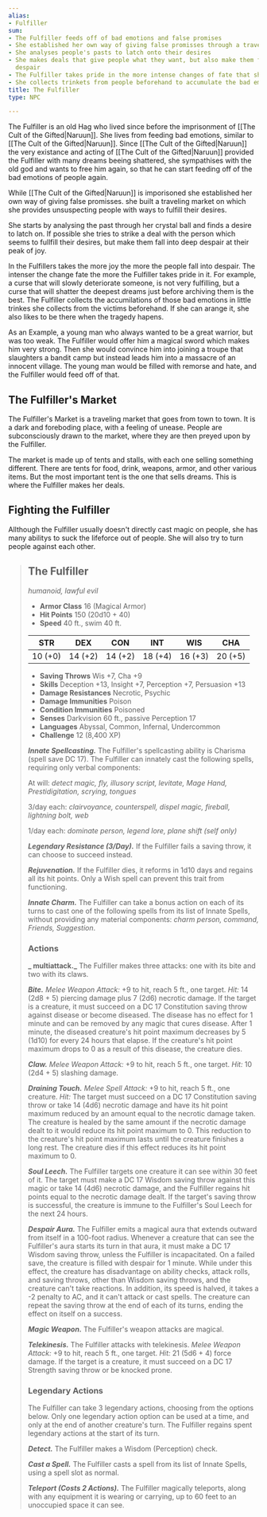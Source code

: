 ```yaml
---
alias:
- Fulfiller
sum:
- The Fulfiller feeds off of bad emotions and false promises
- She established her own way of giving false promisses through a traveling market
- She analyses people's pasts to latch onto their desires
- She makes deals that give people what they want, but also make them fall into deep
  despair
- The Fulfiller takes pride in the more intense changes of fate that she causes
- She collects trinkets from people beforehand to accumulate the bad emotions
title: The Fulfiller
type: NPC

---
```


The Fulfiller is an old Hag who lived since before the imprisonment of [[The Cult of the Gifted|Naruun]]. She lives from feeding bad emotions, similar to [[The Cult of the Gifted|Naruun]]. Since [[The Cult of the Gifted|Naruun]] the very existance and acting of [[The Cult of the Gifted|Naruun]] provided the Fulfiller with many dreams beeing shattered, she sympathises with the old god and wants to free him again, so that he can start feeding off of the bad emotions of people again.

While [[The Cult of the Gifted|Naruun]] is imporisoned she established her own way of giving false promisses. she built a traveling market on which she provides unsuspecting people with ways to fulfill their desires.

She starts by analysing the past through her crystal ball and finds a desire to latch on. If possible she tries to strike a deal with the person which seems to fullfill their desires, but make them fall into deep despair at their peak of joy.

In the Fulfillers takes the more joy the more the people fall into despair. The intenser the change fate the more the Fulfiller takes pride in it. For example, a curse that will slowly deteriorate someone, is not very fulfilling, but a curse that will shatter the deepest dreams just before archiving them is the best.
The Fulfiller collects the accumilations of those bad emotions in little trinkes she collects from the victims beforehand. If she can arange it, she also likes to be there when the tragedy hapens.

As an Example, a young man who always wanted to be a great warrior, but was too weak. The Fulfiller would offer him a magical sword which makes him very strong. Then she would convince him into joining a troupe that slaughters a bandit camp but instead leads him into a massacre of an innocent village. The young man would be filled with remorse and hate, and the Fulfiller would feed off of that.

## The Fulfiller's Market

The Fulfiller's Market is a traveling market that goes from town to town. It is a dark and foreboding place, with a feeling of unease. People are subconsciously drawn to the market, where they are then preyed upon by the Fulfiller.

The market is made up of tents and stalls, with each one selling something different. There are tents for food, drink, weapons, armor, and other various items. But the most important tent is the one that sells dreams. This is where the Fulfiller makes her deals.  

## Fighting the Fulfiller

Allthough the Fulfiller usually doesn't directly cast magic on people, she has many abilitys to suck the lifeforce out of people. She will also try to turn people against each other.






> ## The Fulfiller
>
> _humanoid, lawful evil_
>
> 
>
> - **Armor Class** 16 (Magical Armor)
> - **Hit Points** 150 (20d10 + 40)
> - **Speed** 40 ft., swim 40 ft.
>
> 
>
> |   STR   |   DEX   |   CON   |   INT   |   WIS   |   CHA   |
> | :--: | :--: | :--: | :--: | :--: | :--: |
> | 10 (+0) | 14 (+2) | 14 (+2) | 18 (+4) | 16 (+3) | 20 (+5) |
>
> 
>
> - **Saving Throws** Wis +7, Cha +9
> - **Skills** Deception +13, Insight +7, Perception +7, Persuasion +13
> - **Damage Resistances** Necrotic, Psychic
> - **Damage Immunities** Poison
> - **Condition Immunities** Poisoned
> - **Senses** Darkvision 60 ft., passive Perception 17
> - **Languages** Abyssal, Common, Infernal, Undercommon
> - **Challenge** 12 (8,400 XP)
>
> 
>
> **_Innate Spellcasting._** The Fulfiller's spellcasting ability is Charisma (spell save DC 17). The Fulfiller can innately cast the following spells, requiring only verbal components:
>
> At will: _detect magic, fly, illusory script, levitate, Mage Hand, Prestidigitation, scrying, tongues_
>
> 3/day each: _clairvoyance, counterspell, dispel magic, fireball, lightning bolt, web_
>
> 1/day each: _dominate person, legend lore, plane shift (self only)_
>
> 
>
> **_Legendary Resistance (3/Day)._** If the Fulfiller fails a saving throw, it can choose to succeed instead.
>
> **_Rejuvenation._** If the Fulfiller dies, it reforms in 1d10 days and regains all its hit points. Only a Wish spell can prevent this trait from functioning.
>
> **_Innate Charm._** The Fulfiller can take a bonus action on each of its turns to cast one of the following spells from its list of Innate Spells, without providing any material components: _charm person, command, Friends, Suggestion_.
>
> 
>
> ### Actions
>
> **_ multiattack._** The Fulfiller makes three attacks: one with its bite and two with its claws.
>
> **_Bite._** _Melee Weapon Attack:_ +9 to hit, reach 5 ft., one target. _Hit:_ 14 (2d8 + 5) piercing damage plus 7 (2d6) necrotic damage. If the target is a creature, it must succeed on a DC 17 Constitution saving throw against disease or become diseased. The disease has no effect for 1 minute and can be removed by any magic that cures disease. After 1 minute, the diseased creature's hit point maximum decreases by 5 (1d10) for every 24 hours that elapse. If the creature's hit point maximum drops to 0 as a result of this disease, the creature dies.
>
> **_Claw._** _Melee Weapon Attack:_ +9 to hit, reach 5 ft., one target. _Hit:_ 10 (2d4 + 5) slashing damage.
>
> **_Draining Touch._** _Melee Spell Attack:_ +9 to hit, reach 5 ft., one creature. _Hit:_ The target must succeed on a DC 17 Constitution saving throw or take 14 (4d6) necrotic damage and have its hit point maximum reduced by an amount equal to the necrotic damage taken. The creature is healed by the same amount if the necrotic damage dealt to it would reduce its hit point maximum to 0. This reduction to the creature's hit point maximum lasts until the creature finishes a long rest. The creature dies if this effect reduces its hit point maximum to 0.
>
> **_Soul Leech._** The Fulfiller targets one creature it can see within 30 feet of it. The target must make a DC 17 Wisdom saving throw against this magic or take 14 (4d6) necrotic damage, and the Fulfiller regains hit points equal to the necrotic damage dealt. If the target's saving throw is successful, the creature is immune to the Fulfiller's Soul Leech for the next 24 hours.
>
> **_Despair Aura._** The Fulfiller emits a magical aura that extends outward from itself in a 100-foot radius. Whenever a creature that can see the Fulfiller's aura starts its turn in that aura, it must make a DC 17 Wisdom saving throw, unless the Fulfiller is incapacitated. On a failed save, the creature is filled with despair for 1 minute. While under this effect, the creature has disadvantage on ability checks, attack rolls, and saving throws, other than Wisdom saving throws, and the creature can't take reactions. In addition, its speed is halved, it takes a -2 penalty to AC, and it can't attack or cast spells. The creature can repeat the saving throw at the end of each of its turns, ending the effect on itself on a success.
>
> **_Magic Weapon._** The Fulfiller's weapon attacks are magical.
>
> **_Telekinesis._** The Fulfiller attacks with telekinesis. _Melee Weapon Attack:_ +9 to hit, reach 5 ft., one target. _Hit:_ 21 (5d6 + 4) force damage. If the target is a creature, it must succeed on a DC 17 Strength saving throw or be knocked prone.
>
> 
>
> ### Legendary Actions
>
> The Fulfiller can take 3 legendary actions, choosing from the options below. Only one legendary action option can be used at a time, and only at the end of another creature's turn. The Fulfiller regains spent legendary actions at the start of its turn.
>
> **_Detect._** The Fulfiller makes a Wisdom (Perception) check.
>
> **_Cast a Spell._** The Fulfiller casts a spell from its list of Innate Spells, using a spell slot as normal.
>
> **_Teleport (Costs 2 Actions)._** The Fulfiller magically teleports, along with any equipment it is wearing or carrying, up to 60 feet to an unoccupied space it can see.